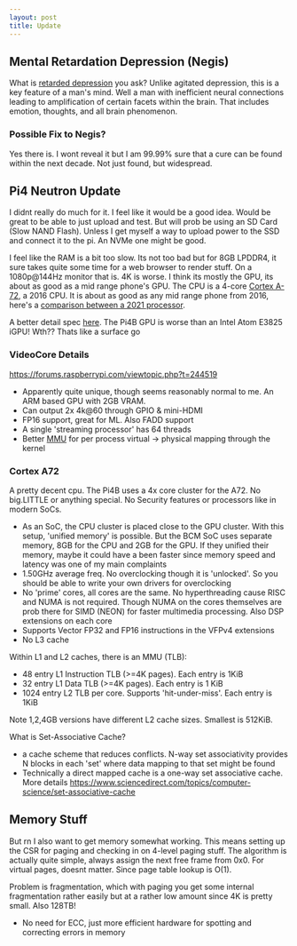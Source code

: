 ```yaml
---
layout: post
title: Update
---
```


## Mental Retardation Depression (Negis)

What is [retarded depression](https://en.wikipedia.org/wiki/Retarded_depression) you ask? Unlike agitated depression, this is a key feature of a man's mind. Well a man with inefficient neural connections leading to amplification of certain facets within the brain. That includes emotion, thoughts, and all brain phenomenon.

### Possible Fix to Negis?

Yes there is. I wont reveal it but I am 99.99% sure that a cure can be found within the next decade.
Not just found, but widespread.

## Pi4 Neutron Update

I didnt really do much for it. I feel like it would be a good idea.
Would be great to be able to just upload and test. But will prob be using an SD Card (Slow NAND Flash). Unless I get myself a way to upload power to the SSD and connect it to the pi. An NVMe one might be good.

I feel like the RAM is a bit too slow. Its not too bad but for 8GB LPDDR4, it sure takes quite some time for a web browser to render stuff. On a 1080p@144Hz monitor that is. 4K is worse. I think its mostly the GPU, its about as good as a mid range phone's GPU. The CPU is a 4-core [Cortex A-72](https://en.wikipedia.org/wiki/ARM_Cortex-A72), a 2016 CPU. It is about as good as any mid range phone from 2016, here's a [comparison between a 2021 processor](https://www.cpu-monkey.com/en/compare_cpu-qualcomm_snapdragon_650-1825-vs-qualcomm_snapdragon_888-1853).

A better detail spec [here](https://www.cpu-monkey.com/en/cpu-raspberry_pi_4_b_broadcom_bcm2711-1796). The Pi4B GPU is worse than an Intel Atom E3825 iGPU! Wth?? Thats like a surface go

### VideoCore Details

<https://forums.raspberrypi.com/viewtopic.php?t=244519>

- Apparently quite unique, though seems reasonably normal to me. An ARM based GPU with 2GB VRAM.
- Can output 2x 4k@60 through GPIO & mini-HDMI
- FP16 support, great for ML. Also FADD support
- A single 'streaming processor' has 64 threads
- Better [MMU](https://docs.microsoft.com/en-us/windows-hardware/drivers/display/gpummu-model) for per process virtual -> physical mapping through the kernel

### Cortex A72

A pretty decent cpu. The Pi4B uses a 4x core cluster for the A72. No big.LITTLE or anything special. No Security features or processors like in modern SoCs.

- As an SoC, the CPU cluster is placed close to the GPU cluster. With this setup, 'unified memory' is possible. But the BCM SoC uses separate memory, 8GB for the CPU and 2GB for the GPU. If they unified their memory, maybe it could have a been faster since memory speed and latency was one of my main complaints
- 1.50GHz average freq. No overclocking though it is 'unlocked'. So you should be able to write your own drivers for overclocking
- No 'prime' cores, all cores are the same. No hyperthreading cause RISC and NUMA is not required. Though NUMA on the cores themselves are prob there for SIMD (NEON) for faster multimedia processing. Also DSP extensions on each core
- Supports Vector FP32 and FP16 instructions in the VFPv4 extensions
- No L3 cache

Within L1 and L2 caches, there is an MMU (TLB):

- 48 entry L1 Instruction TLB (>=4K pages). Each entry is 1KiB
- 32 entry L1 Data TLB (>=4K pages). Each entry is 1 KiB
- 1024 entry L2 TLB per core. Supports 'hit-under-miss'. Each entry is 1KiB

Note 1,2,4GB versions have different L2 cache sizes. Smallest is 512KiB.

What is Set-Associative Cache?

- a cache scheme that reduces conflicts. N-way set associativity provides N blocks in each 'set' where data mapping to that set might be found
- Technically a direct mapped cache is a one-way set associative cache. </br>
More details <https://www.sciencedirect.com/topics/computer-science/set-associative-cache>

## Memory Stuff

But rn I also want to get memory somewhat working. This means setting up the CSR for paging and checking in on 4-level paging stuff. The algorithm is actually quite simple, always assign the next free frame from 0x0. For virtual pages, doesnt matter. Since page table lookup is O(1).

Problem is fragmentation, which with paging you get some internal fragmentation rather easily but at a rather low amount since 4K is pretty small. Also 128TB!

- No need for ECC, just more efficient hardware for spotting and correcting errors in memory
